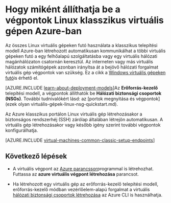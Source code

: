 <properties
    pageTitle="A klasszikus Linux virtuális végpontjait beállítása |} Microsoft Azure"
    description="Ismerje meg, hogyan Linux virtuális gépen való kommunikáció engedélyezése a Azure-ban egy Linux virtuális az Azure klasszikus portálon végpontok beállítása"
    services="virtual-machines-linux"
    documentationCenter=""
    authors="cynthn"
    manager="timlt"
    editor=""
    tags="azure-service-management"/>

<tags
    ms.service="virtual-machines-linux"
    ms.workload="infrastructure-services"
    ms.tgt_pltfrm="vm-linux"
    ms.devlang="na"
    ms.topic="article"
    ms.date="07/13/2016"
    ms.author="cynthn"/>

# <a name="how-to-set-up-endpoints-on-a-linux-classic-virtual-machine-in-azure"></a>Hogy miként állíthatja be a végpontok Linux klasszikus virtuális gépen Azure-ban

Az összes Linux virtuális gépeken futó használata a klasszikus telepítési modell Azure-ban létrehozott automatikusan kommunikálhat a többi virtuális gépeken futó a egy felhőalapú szolgáltatásba vagy egy virtuális hálózati magánhálózaton csatornán keresztül. Az interneten vagy más virtuális hálózatok számítógépek azonban irányítsa át a bejövő hálózati forgalmat virtuális gép végpontok van szükség. Ez a cikk a [Windows virtuális gépeken futó](virtual-machines-windows-classic-setup-endpoints.md)is érhető el.

[AZURE.INCLUDE [learn-about-deployment-models](../../includes/learn-about-deployment-models-classic-include.md)]Az **Erőforrás-kezelő** telepítési modell, a végpontok állíthatók be **Hálózati biztonsági csoportok (NSGs)**. További tudnivalókért lásd: az [portok megnyitása és végpontok] (ezek olyan virtuális-gépek-linux-nsg-quickstart.md).

Az Azure klasszikus portálon Linux virtuális gép létrehozásakor a biztonságos rendszerhéj (SSH) zárólap általában létrejön automatikusan. A virtuális gép létrehozásakor vagy később igény szerint további végpontok konfigurálhatja.
 

[AZURE.INCLUDE [virtual-machines-common-classic-setup-endpoints](../../includes/virtual-machines-common-classic-setup-endpoints.md)]

## <a name="next-steps"></a>Következő lépések

* A virtuális végpont az [Azure parancssor](../virtual-machines-command-line-tools.md)programmal is létrehozhat. Futtassa az **azure virtuális végpont létrehozása** parancsot.

* Ha létrehozott egy virtuális gép az erőforrás-kezelő telepítési modell, erőforrás-kezelő módban vezérlőelem-alapú forgalmat a virtuális [hálózati biztonsági csoportok létrehozása](../virtual-network/virtual-networks-create-nsg-arm-cli.md) az Azure CLI is használhatja.